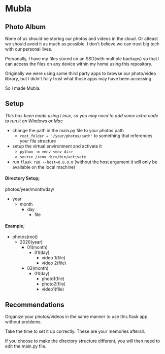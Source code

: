 # Mubla
## Photo Album

None of us should be storing our photos and videos in the cloud.
Or atleast we should avoid it as much as possible. I don't believe we can trust big tech with our personal lives.

Personally, I have my files stored on an SSD(with multiple backups) so that I can access the files on any device within my home using this repository.

Originally we were using some third party apps to browse our photo/video library, but I didn't fully trust what those apps may have been accessing.

So I made Mubla.

## Setup

*This has been made using Linux, so you may need to add some extra code to run it on Windows or Mac*
- change the path in the main.py file to your photos path
  - `root_folder = '/your/photos/path'` to something that references your file structure
- setup the virtual environment and activate it
  - `python -m venv <env dir>`
  - `source /<env dir>/bin/activate`
- run `flask run --host=0.0.0.0` (without the host argument it will only be available on the local machine)

#### Directory Setup;

photos/year/month/day/<filename>

- year
  - month
    - day
      - file

#### Example;

- photos(root)
  - 2020(year)
    - 01(month)
      - 01(day)
        - video 1(file)
        - video 2(file)
    - 02(month)
      - 01(day)
        - photo1(file)
        - photo2(file)
        - video1(file)
 
## Recommendations

Organize your photos/videos in the same manner to use this flask app without problems.
 
Take the time to set it up correctly. These are your memories afterall.

If you choose to make the directory structure different, you will then need to edit the main.py file.
